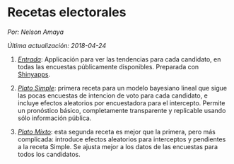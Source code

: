 # Recetas electorales

*Por: Nelson Amaya*

*Última actualización: 2018-04-24*


1. [*Entrada*](https://nelsonamayad.shinyapps.io/col2018_tend/): Applicación para ver las tendencias para cada candidato, en todas las encuestas públicamente disponibles. Preparada con [Shinyapps](https://www.shinyapps.io/).

2. [*Plato Simple*](https://nelsonamayad.github.io/simple): primera receta para un modelo bayesiano lineal que sigue las pocas encuestas de intencion de voto para cada candidato, e incluye efectos aleatorios por encuestadora para el intercepto. Permite un pronóstico básico, completamente transparente y replicable usando sólo información pública.

3. [*Plato Mixto*](https://nelsonamayad.github.io/mixto): esta segunda receta es mejor que la primera, pero más complicada: introduce efectos aleatorios para interceptos y pendientes a la receta Simple. Se ajusta mejor a los datos de las encuestas para todos los candidatos.
